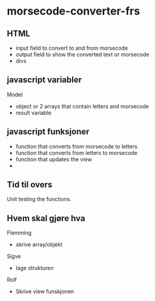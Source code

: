 # morsecode-converter-frs


HTML
-------------------------
- input field to convert to and from morsecode
- output field to show the converted text or morsecode
- divs


javascript variabler
-------------------------
Model
- object or 2 arrays that contain letters and morsecode
- result variable


javascript funksjoner
-------------------------
- function that converts from morsecode to letters
- function that converts from letters to morsecode
- function that updates the view
- 




Tid til overs
-------------------------
Unit testing the functions.





 Hvem skal gjøre hva          
----------------------------------------
Flemming 
- skrive array/objekt 

Sigve
- lage strukturen


Rolf
- Skrive view funskjonen

